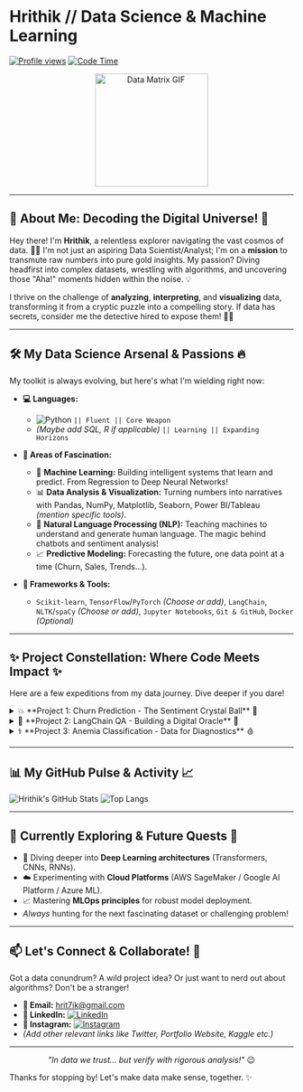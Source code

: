 #  Hrithik // Data Science & Machine Learning

[![Profile views](https://komarev.com/ghpvc/?username=hritxxxk&color=brightgreen&style=flat-square)](https://github.com/hritxxxk) [![Code Time](https://wakatime.com/badge/user/YOUR_WAKATIME_ID/text.svg)](https://wakatime.com/@YOUR_WAKATIME_USERNAME) <!-- Optional: Add WakaTime if you use it! -->

<p align="center">
  <img src="https://media.giphy.com/media/v1.Y2lkPTc5MGI3NjExbDNoc3U4Z3h6aXNoc280eWR3N2htcjAwNGZobzVmcjV0cnNnNndidyZlcD12MV9pbnRlcm5hbF9naWZfYnlfaWQmY3Q9Zw/M9gbBd9nbDrOTu1Mqx/giphy.gif" width="200" alt="Data Matrix GIF">
</p>

---

## 🚀 About Me: Decoding the Digital Universe! 🌌

Hey there! I'm **Hrithik**, a relentless explorer navigating the vast cosmos of data. 👨‍💻 I'm not just an aspiring Data Scientist/Analyst; I'm on a **mission** to transmute raw numbers into pure gold insights. My passion? Diving headfirst into complex datasets, wrestling with algorithms, and uncovering those "Aha!" moments hidden within the noise. 💡

I thrive on the challenge of **analyzing**, **interpreting**, and **visualizing** data, transforming it from a cryptic puzzle into a compelling story. If data has secrets, consider me the detective hired to expose them! 🕵️‍♂️

---

## 🛠️ My Data Science Arsenal & Passions 🔥

My toolkit is always evolving, but here's what I'm wielding right now:

*   **💻 Languages:**
    *   ![Python](https://img.shields.io/badge/Python-3776AB?style=for-the-badge&logo=python&logoColor=white) `|| Fluent || Core Weapon`
    *   *(Maybe add SQL, R if applicable)* `|| Learning || Expanding Horizons`

*   **🧠 Areas of Fascination:**
    *   🤖 **Machine Learning:** Building intelligent systems that learn and predict. From Regression to Deep Neural Networks!
    *   📊 **Data Analysis & Visualization:** Turning numbers into narratives with Pandas, NumPy, Matplotlib, Seaborn, Power BI/Tableau *(mention specific tools)*.
    *   💬 **Natural Language Processing (NLP):** Teaching machines to understand and generate human language. The magic behind chatbots and sentiment analysis!
    *   📈 **Predictive Modeling:** Forecasting the future, one data point at a time (Churn, Sales, Trends...).

*   **🔧 Frameworks & Tools:**
    *   `Scikit-learn`, `TensorFlow`/`PyTorch` *(Choose or add)*, `LangChain`, `NLTK`/`spaCy` *(Choose or add)*, `Jupyter Notebooks`, `Git & GitHub`, `Docker` *(Optional)*

---

## ✨ Project Constellation: Where Code Meets Impact ✨

Here are a few expeditions from my data journey. Dive deeper if you dare!

<details>
  <summary>💥 **Project 1: Churn Prediction - The Sentiment Crystal Ball** 🔮</summary>

  *   **Mission:** Predict customer churn *before* it happens by deciphering the hidden emotions in their feedback! 😠😊
  *   **Approach:** Leveraged NLP techniques (Sentiment Analysis, TF-IDF/Embeddings) on customer reviews to engineer features predicting churn likelihood.
  *   **Tech Stack:** `Python`, `Pandas`, `NLTK`/`spaCy`, `Scikit-learn`
  *   **Outcome:** Developed a model identifying at-risk customers with X% accuracy, enabling proactive retention strategies.
  *   **[Explore the Code ->]([link-to-your-churn-repo])** `(Replace with actual link!)`
</details>

<details>
  <summary>💬 **Project 2: LangChain QA - Building a Digital Oracle** 🧠</summary>

  *   **Mission:** Construct an intelligent Question-Answering system capable of understanding context and providing accurate answers from a knowledge base.
  *   **Approach:** Integrated a powerful Language Model (like GPT variants, BERT, etc.) with LangChain's framework for document retrieval, context injection, and answer generation.
  *   **Tech Stack:** `Python`, `LangChain`, `Hugging Face Transformers`/`OpenAI API` *(Specify)*, `Vector Databases` *(e.g., ChromaDB, FAISS - if used)*
  *   **Outcome:** Created a QA bot that significantly improves information retrieval speed and accuracy compared to simple keyword search.
  *   **[Witness the Intelligence ->]([link-to-your-langchain-qa-repo])** `(Replace with actual link!)`
</details>

<details>
  <summary>⚕️ **Project 3: Anemia Classification - Data for Diagnostics** 🩸</summary>

  *   **Mission:** Apply Machine Learning muscle to classify the presence and potential severity of anemia using patient health metrics.
  *   **Approach:** Explored various classification algorithms (e.g., Logistic Regression, SVM, Random Forest, XGBoost) on patient data, focusing on feature engineering and model explainability.
  *   **Tech Stack:** `Python`, `R` *(if used)*, `Pandas`, `Scikit-learn`, `Matplotlib`/`Seaborn`
  *   **Outcome:** Built a classifier achieving Y% F1-score/AUC, demonstrating the potential of ML in aiding diagnostic processes.
  *   **[Analyze the Results ->]([link-to-your-anemia-repo])** `(Replace with actual link!)`
</details>

---

## 📊 My GitHub Pulse & Activity 📈

![Hrithik's GitHub Stats](https://github-readme-stats.vercel.app/api?username=hritxxxk&show_icons=true&count_private=true&theme=radical&border_radius=10&hide_border=true)
![Top Langs](https://github-readme-stats.vercel.app/api/top-langs/?username=hritxxxk&layout=compact&theme=radical&border_radius=10&hide_border=true)
<!-- Optional: Add contribution graph -> [![GitHub Streak](https://streak-stats.demolab.com/?user=hritxxxk&theme=radical&hide_border=true)](https://git.io/streak-stats) -->

---

## 🚀 Currently Exploring & Future Quests 🧭

*   🧠 Diving deeper into **Deep Learning architectures** (Transformers, CNNs, RNNs).
*   ☁️ Experimenting with **Cloud Platforms** (AWS SageMaker / Google AI Platform / Azure ML).
*   📈 Mastering **MLOps principles** for robust model deployment.
*   *Always* hunting for the next fascinating dataset or challenging problem!

---

## 📫 Let's Connect & Collaborate! 🤝

Got a data conundrum? A wild project idea? Or just want to nerd out about algorithms? Don't be a stranger!

*   **📩 Email:** [hrit7ik@gmail.com](mailto:hrit7ik@gmail.com)
*   **💼 LinkedIn:** [![LinkedIn](https://img.shields.io/badge/LinkedIn-Connect-blue?style=flat-square&logo=linkedin)](https://www.linkedin.com/in/hrithikdineshan)
*   **📸 Instagram:** [![Instagram](https://img.shields.io/badge/Instagram-Follow-purple?style=flat-square&logo=instagram)](https://instagram.com/hrit7ik)
*   *(Add other relevant links like Twitter, Portfolio Website, Kaggle etc.)*

---

<p align="center">
  <i>"In data we trust... but verify with rigorous analysis!"</i> 😉
</p>

Thanks for stopping by! Let's make data make sense, together. ✨
